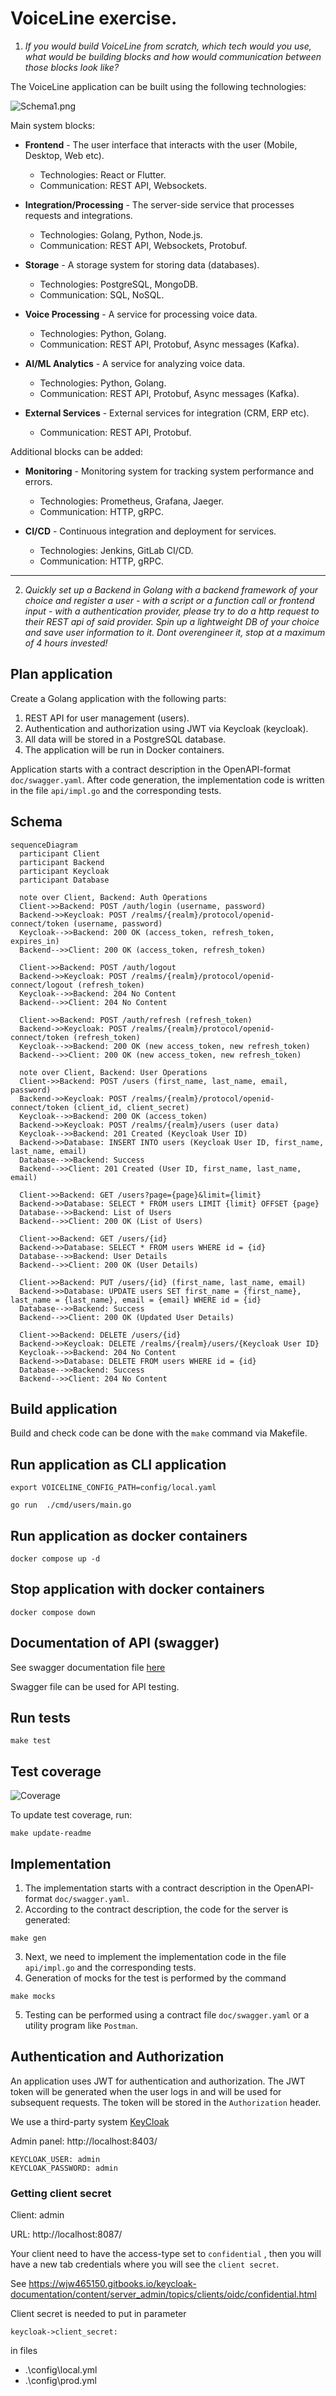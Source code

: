 VoiceLine exercise.
====

1) _If you would build VoiceLine from scratch, which tech would you use, what would be building blocks and how would communication between those blocks look like?_

The VoiceLine application can be built using the following technologies:

![Schema1.png](Doc/Schema1.drawio.png)

Main system blocks:
- **Frontend** - The user interface that interacts with the user (Mobile, Desktop, Web etc).
    
  - Technologies: React or Flutter.
  - Communication: REST API, Websockets.

- **Integration/Processing** - The server-side service that processes requests and integrations.

    - Technologies: Golang, Python, Node.js.
    - Communication: REST API, Websockets, Protobuf.
  
- **Storage** - A storage system for storing data (databases).
    
    - Technologies: PostgreSQL, MongoDB.
    - Communication: SQL, NoSQL. 

- **Voice Processing** - A service for processing voice data.
    
    - Technologies: Python, Golang.
    - Communication: REST API, Protobuf, Async messages (Kafka).

- **AI/ML Analytics** - A service for analyzing voice data.
    
    - Technologies: Python, Golang.
    - Communication: REST API, Protobuf, Async messages (Kafka).

- **External Services** - External services for integration (CRM, ERP etc).

    - Communication: REST API, Protobuf.

Additional blocks can be added:

- **Monitoring** - Monitoring system for tracking system performance and errors.

    - Technologies: Prometheus, Grafana, Jaeger.
    - Communication: HTTP, gRPC. 

- **CI/CD** - Continuous integration and deployment for services.

    - Technologies: Jenkins, GitLab CI/CD.
    - Communication: HTTP, gRPC.
    
---

2) _Quickly set up a Backend in Golang with a backend framework of your choice and register a user - with a script or a function call or frontend input - with a authentication provider, please try to do a http request to their REST api of said provider. Spin up a lightweight DB of your choice and save user information to it. Dont overengineer it, stop at a maximum of 4 hours invested!_


## Plan application

Create a Golang application with the following parts:

1) REST API for user management (users).
2) Authentication and authorization using JWT via Keycloak (keycloak).
3) All data will be stored in a PostgreSQL database.
4) The application will be run in Docker containers.

Application starts with a contract description in the OpenAPI-format `doc/swagger.yaml`.
After code generation, the implementation code is written in the file `api/impl.go` and the corresponding tests.

## Schema

```mermaid
sequenceDiagram
  participant Client
  participant Backend
  participant Keycloak
  participant Database

  note over Client, Backend: Auth Operations
  Client->>Backend: POST /auth/login (username, password)
  Backend->>Keycloak: POST /realms/{realm}/protocol/openid-connect/token (username, password)
  Keycloak-->>Backend: 200 OK (access_token, refresh_token, expires_in)
  Backend-->>Client: 200 OK (access_token, refresh_token)

  Client->>Backend: POST /auth/logout
  Backend->>Keycloak: POST /realms/{realm}/protocol/openid-connect/logout (refresh_token)
  Keycloak-->>Backend: 204 No Content
  Backend-->>Client: 204 No Content

  Client->>Backend: POST /auth/refresh (refresh_token)
  Backend->>Keycloak: POST /realms/{realm}/protocol/openid-connect/token (refresh_token)
  Keycloak-->>Backend: 200 OK (new access_token, new refresh_token)
  Backend-->>Client: 200 OK (new access_token, new refresh_token)

  note over Client, Backend: User Operations
  Client->>Backend: POST /users (first_name, last_name, email, password)
  Backend->>Keycloak: POST /realms/{realm}/protocol/openid-connect/token (client_id, client_secret)
  Keycloak-->>Backend: 200 OK (access_token)
  Backend->>Keycloak: POST /realms/{realm}/users (user data)
  Keycloak-->>Backend: 201 Created (Keycloak User ID)
  Backend->>Database: INSERT INTO users (Keycloak User ID, first_name, last_name, email)
  Database-->>Backend: Success
  Backend-->>Client: 201 Created (User ID, first_name, last_name, email)

  Client->>Backend: GET /users?page={page}&limit={limit}
  Backend->>Database: SELECT * FROM users LIMIT {limit} OFFSET {page}
  Database-->>Backend: List of Users
  Backend-->>Client: 200 OK (List of Users)

  Client->>Backend: GET /users/{id}
  Backend->>Database: SELECT * FROM users WHERE id = {id}
  Database-->>Backend: User Details
  Backend-->>Client: 200 OK (User Details)

  Client->>Backend: PUT /users/{id} (first_name, last_name, email)
  Backend->>Database: UPDATE users SET first_name = {first_name}, last_name = {last_name}, email = {email} WHERE id = {id}
  Database-->>Backend: Success
  Backend-->>Client: 200 OK (Updated User Details)

  Client->>Backend: DELETE /users/{id}
  Backend->>Keycloak: DELETE /realms/{realm}/users/{Keycloak User ID}
  Keycloak-->>Backend: 204 No Content
  Backend->>Database: DELETE FROM users WHERE id = {id}
  Database-->>Backend: Success
  Backend-->>Client: 204 No Content
```

## Build application

Build and check code can be done with the `make` command via Makefile.


## Run application as CLI application

```shell
export VOICELINE_CONFIG_PATH=config/local.yaml
```

```shell
go run  ./cmd/users/main.go
```

## Run application as docker containers

```shell
docker compose up -d
```

## Stop application with docker containers

```shell
docker compose down
```

## Documentation of API (swagger)

See swagger documentation file [here](swagger/swagger.yaml)

Swagger file can be used for API testing.


## Run tests

```shell
make test
```

## Test coverage

![Coverage](https://img.shields.io/badge/coverage-27.7%25-brightgreen)

To update test coverage, run:

```shell
make update-readme
```

## Implementation

1) The implementation starts with a contract description in the OpenAPI-format
`doc/swagger.yaml`. 
2) According to the contract description, the code for the server is generated:
```shell
make gen
```
3) Next, we need to implement the implementation code in the file `api/impl.go` and the corresponding tests.
4) Generation of mocks for the test is performed by the command
```shell
make mocks
```
5) Testing can be performed using a contract file `doc/swagger.yaml` or a utility program like `Postman`.

## Authentication and Authorization

An application uses JWT for authentication and authorization. 
The JWT token will be generated when the user logs in and will be used for subsequent requests. 
The token will be stored in the `Authorization` header.

We use a third-party system [KeyCloak](https://www.keycloak.org/)


Admin panel:
http://localhost:8403/

```
KEYCLOAK_USER: admin
KEYCLOAK_PASSWORD: admin
```

### Getting client secret

Client: admin

URL: http://localhost:8087/

Your client need to have the access-type set to `confidential` , then you will have a new tab credentials where you will see the `client secret`.

See https://wjw465150.gitbooks.io/keycloak-documentation/content/server_admin/topics/clients/oidc/confidential.html

Client secret is needed to put in parameter

```keycloak->client_secret:```

in files
- .\config\local.yml
- .\config\prod.yml
